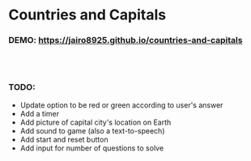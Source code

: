 # Countries and Capitals

### DEMO: https://jairo8925.github.io/countries-and-capitals

<br></br>

### TODO:
- Update option to be red or green according to user's answer
- Add a timer
- Add picture of capital city's location on Earth
- Add sound to game (also a text-to-speech)
- Add start and reset button
- Add input for number of questions to solve
